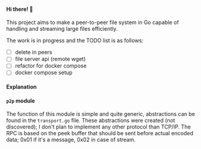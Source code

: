 #### Hi there! 👋

This project aims to make a peer-to-peer file system in Go capable of handling and streaming large files efficiently.

The work is in progress and the TODO list is as follows:
- [ ] delete in peers
- [ ] file server api (remote wget)
- [ ] refactor for docker compose
- [ ] docker compose setup

#### Explanation
#### `p2p` module
The function of this module is simple and quite generic, abstractions can be found in the `transport.go` file. These abstractions were created (not discovered); I don't plan to implement any other protocol than TCP/IP. The RPC is based on the peek buffer that should be sent before actual encoded data; 0x01 if it's a message, 0x02 in case of stream.
